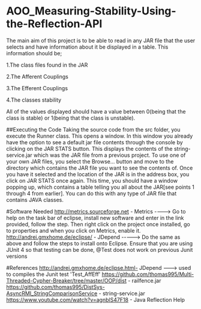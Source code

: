 # AOO_Measuring-Stability-Using-the-Reflection-API
The main aim of this project is to be able to read in any JAR file that the user selects and have information about it be displayed in a table.
This information should be;

1.The class files found in the JAR

2.The Afferent Couplings

3.The Efferent Couplings

4.The classes stability

All of the values displayed should have a value between 0(being that the class is stable) or 1(being that the class is unstable).

##Executing the Code
Taking the source code from the src folder, you execute the Runner class. This opens a window. In this window you already have the option to see a default jar file contents through the console by clicking on the JAR STATS button. This displays the contents of the string-service.jar which was the JAR file from a previous project. To use one of your own JAR files, you select the Browse... button and move to the directory which contains the JAR file you want to see the contents of. Once you have it selected and the location of the JAR is in the address box, you click on JAR STATS once again. This time, you should have a window popping up, which contains a table telling you all about the JAR[see points 1 through 4 from earlier]. You can do this with any type of JAR file that contains JAVA classes.

#Software Needed
 http://metrics.sourceforge.net - Metrics ----> Go to help on the task bar of eclipse, install new software and enter in the link provided, follow the step. Then right click on the project once installed, go to properties and when you click on Metrics, enable it.
 http://andrei.gmxhome.de/eclipse/ - JDepend -----> Do the same as above and follow the steps to install onto Eclipse. Ensure that you are using JUnit 4 so that testing can be done, @Test does not work on previous Junit versions

#References 
http://andrei.gmxhome.de/eclipse.html- JDepend ---> used to compiles the Junit test 'Test_AffEff'
https://github.com/thomas995/Multi-Threaded-Cypher-Breaker/tree/master/OOP/dist - railfence.jar
https://github.com/thomas995/DistSys-AsyncRMI_StringComparisonService - string-service.jar
https://www.youtube.com/watch?v=agnblS47F18 - Java Reflection Help

